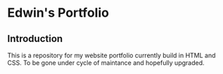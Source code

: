 # Edwin's Portfolio

## Introduction

This is a repository for my website portfolio currently build in HTML and CSS. To be gone under cycle of maintance and hopefully upgraded. 
